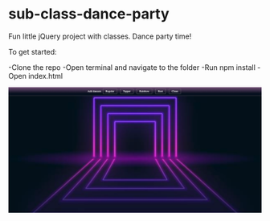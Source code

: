 # sub-class-dance-party
Fun little jQuery project with classes. Dance party time!

To get started:

-Clone the repo
-Open terminal and navigate to the folder
-Run npm install
-Open index.html

![Alt text](danceparty.png?raw=true "Title")
